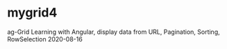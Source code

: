 # mygrid4
 ag-Grid Learning with Angular, display data from URL, Pagination, Sorting, RowSelection 2020-08-16
